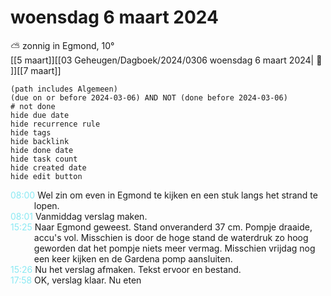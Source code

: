 # woensdag 6 maart 2024

⛅ zonnig in Egmond, 10°<br>[[5 maart]][[03 Geheugen/Dagboek/2024/0306 woensdag 6 maart 2024| 📓 ]][[7 maart]]
```tasks
(path includes Algemeen)
(due on or before 2024-03-06) AND NOT (done before 2024-03-06)
# not done
hide due date
hide recurrence rule
hide tags
hide backlink
hide done date
hide task count
hide created date
hide edit button
```
<p style="padding-left: 2.7em; text-indent: -2.7em; margin: 0;"><font color=#8be9f3>08:00  </font>  Wel zin om even in Egmond te kijken en een stuk langs het strand te lopen. </p>   
<p style="padding-left: 2.7em; text-indent: -2.7em; margin: 0;"><font color=#8be9f3>08:01  </font>  Vanmiddag verslag maken. </p>   
<p style="padding-left: 2.7em; text-indent: -2.7em; margin: 0;"><font color=#8be9f3>15:25  </font>  Naar Egmond geweest. Stand onveranderd 37 cm. Pompje draaide, accu's vol. Misschien is door de hoge stand de waterdruk zo hoog geworden dat het pompje niets meer vermag. Misschien vrijdag nog een keer kijken en de Gardena pomp aansluiten. </p>   
<p style="padding-left: 2.7em; text-indent: -2.7em; margin: 0;"><font color=#8be9f3>15:26  </font>  Nu het verslag afmaken. Tekst ervoor en bestand. </p>   
<p style="padding-left: 2.7em; text-indent: -2.7em; margin: 0;"><font color=#8be9f3>17:58  </font>  OK, verslag klaar. Nu eten </p>   
